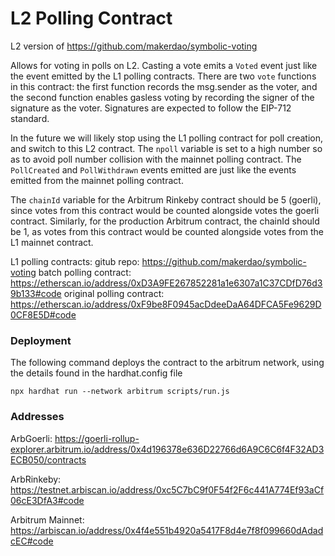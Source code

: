 # L2 Polling Contract

L2 version of https://github.com/makerdao/symbolic-voting

Allows for voting in polls on L2. Casting a vote emits a `Voted` event just like the event emitted by the L1 polling contracts. There are two `vote` functions in this contract: the first function records the msg.sender as the voter, and the second function enables gasless voting by recording the signer of the signature as the voter. Signatures are expected to follow the EIP-712 standard.

In the future we will likely stop using the L1 polling contract for poll creation, and switch to this L2 contract. The `npoll` variable is set to a high number so as to avoid poll number collision with the mainnet polling contract. The `PollCreated` and `PollWithdrawn` events emitted are just like the events emitted from the mainnet polling contract.

The `chainId` variable for the Arbitrum Rinkeby contract should be 5 (goerli), since votes from this contract would be counted alongside votes the goerli contract. Similarly, for the production Arbitrum contract, the chainId should be 1, as votes from this contract would be counted alongside votes from the L1 mainnet contract.

L1 polling contracts:
gitub repo: https://github.com/makerdao/symbolic-voting
batch polling contract: https://etherscan.io/address/0xD3A9FE267852281a1e6307a1C37CDfD76d39b133#code
original polling contract: https://etherscan.io/address/0xF9be8F0945acDdeeDaA64DFCA5Fe9629D0CF8E5D#code

### Deployment

The following command deploys the contract to the arbitrum network, using the details found in the hardhat.config file

```
npx hardhat run --network arbitrum scripts/run.js
```

### Addresses

ArbGoerli: https://goerli-rollup-explorer.arbitrum.io/address/0x4d196378e636D22766d6A9C6C6f4F32AD3ECB050/contracts

ArbRinkeby: https://testnet.arbiscan.io/address/0xc5C7bC9f0F54f2F6c441A774Ef93aCf06cE3DfA3#code

Arbitrum Mainnet: https://arbiscan.io/address/0x4f4e551b4920a5417F8d4e7f8f099660dAdadcEC#code
